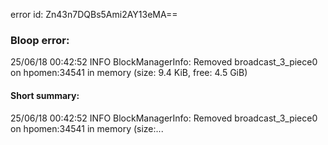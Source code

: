 error id: Zn43n7DQBs5Ami2AY13eMA==
### Bloop error:

25/06/18 00:42:52 INFO BlockManagerInfo: Removed broadcast_3_piece0 on hpomen:34541 in memory (size: 9.4 KiB, free: 4.5 GiB)
#### Short summary: 

25/06/18 00:42:52 INFO BlockManagerInfo: Removed broadcast_3_piece0 on hpomen:34541 in memory (size:...